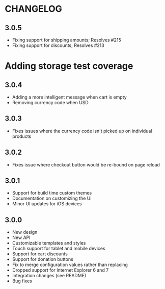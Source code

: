 # CHANGELOG


## 3.0.5

* Fixing support for shipping amounts; Resolves #215
* Fixing support for discounts; Resolves #213
# Adding storage test coverage


## 3.0.4

* Adding a more intelligent message when cart is empty
* Removing currency code when USD


## 3.0.3

* Fixes issues where the currency code isn't picked up on individual products


## 3.0.2

* Fixes issue where checkout button would be re-bound on page reload


## 3.0.1

* Support for build time custom themes
* Documentation on customizing the UI
* Minor UI updates for iOS devices


## 3.0.0

* New design
* New API
* Customizable templates and styles
* Touch support for tablet and mobile devices
* Support for cart discounts
* Support for donation buttons
* Fix to merge configuration values rather than replacing
* Dropped support for Internet Explorer 6 and 7
* Integration changes (see README)
* Bug fixes
